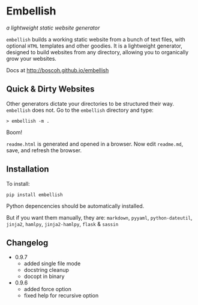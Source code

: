 
# Embellish

_a lightweight static website generator_

`embellish` builds a working static website from a bunch of text files, with optional `HTML` templates and other goodies. It is a lightweight generator, designed to build websites from any directory, allowing you to organically grow your websites.

Docs at <http://boscoh.github.io/embellish>


## Quick & Dirty Websites

Other generators dictate your directories to be structured their way. `embellish` does not. Go to the `embellish` directory and type:

    > embellish -m .

Boom!

`readme.html` is generated and opened in a browser. Now edit `readme.md`, save, and refresh the browser.


## Installation

To install:

    pip install embellish

Python depencencies should be automatically installed.

But if you want them manually, they are: `markdown`, `pyyaml`, `python-dateutil`, `jinja2`, `hamlpy`, `jinja2-hamlpy`, `flask` & `sassin`


## Changelog

- 0.9.7
    - added single file mode
    - docstring cleanup
    - docopt in binary
- 0.9.6
    - added force option
    - fixed help for recursive option
